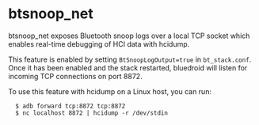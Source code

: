 btsnoop_net
====
btsnoop_net exposes Bluetooth snoop logs over a local TCP socket which enables
real-time debugging of HCI data with hcidump.

This feature is enabled by  setting `BtSnoopLogOutput=true` in `bt_stack.conf`.
Once it has been enabled and the stack restarted, bluedroid will listen for
incoming TCP connections on port 8872.

To use this feature with hcidump on a Linux host, you can run:

```
  $ adb forward tcp:8872 tcp:8872
  $ nc localhost 8872 | hcidump -r /dev/stdin
```

